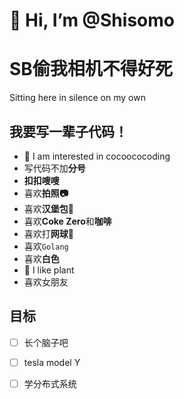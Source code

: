 # 👋 Hi, I’m @Shisomo

# SB偷我相机不得好死

Sitting here in silence on my own

## 我要写一辈子代码！

- 👀 I am interested in cocoococoding
- 写代码不加**分号**
- **扣扣嗖嗖**
- 喜欢**拍照📷**
- 喜欢**汉堡包🍔**
- 喜欢**Coke Zero**和**咖啡**
- 喜欢打**网球🎾**
- 喜欢`Golang`
- 喜欢**白色**
- 🍃 I like plant
- 喜欢女朋友

## 目标

- [ ] 长个脑子吧
- [ ] tesla model Y
- [ ] 学分布式系统

